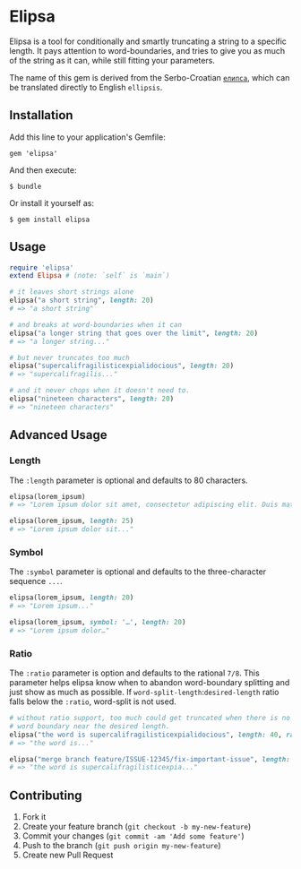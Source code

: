# Elipsa

Elipsa is a tool for conditionally and smartly truncating a string to a
specific length. It pays attention to word-boundaries, and tries to give
you as much of the string as it can, while still fitting your parameters.

The name of this gem is derived from the Serbo-Croatian [`елипса`][elipsa],
which can be translated directly to English `ellipsis`.

[elipsa]: http://en.wiktionary.org/wiki/elipsa

## Installation

Add this line to your application's Gemfile:

    gem 'elipsa'

And then execute:

    $ bundle

Or install it yourself as:

    $ gem install elipsa

## Usage

~~~ ruby
require 'elipsa'
extend Elipsa # (note: `self` is `main`)

# it leaves short strings alone
elipsa("a short string", length: 20)
# => "a short string"

# and breaks at word-boundaries when it can
elipsa("a longer string that goes over the limit", length: 20)
# => "a longer string..."

# but never truncates too much
elipsa("supercalifragilisticexpialidocious", length: 20)
# => "supercalifragilis..."

# and it never chops when it doesn't need to.
elipsa("nineteen characters", length: 20)
# => "nineteen characters"
~~~

## Advanced Usage

### Length

The `:length` parameter is optional and defaults to 80 characters.

~~~ ruby
elipsa(lorem_ipsum)
# => "Lorem ipsum dolor sit amet, consectetur adipiscing elit. Duis mattis semper..."

elipsa(lorem_ipsum, length: 25)
# => "Lorem ipsum dolor sit..."
~~~

### Symbol

The `:symbol` parameter is optional and defaults to the three-character
sequence `...`.

~~~ ruby
elipsa(lorem_ipsum, length: 20)
# => "Lorem ipsum..."

elipsa(lorem_ipsum, symbol: '…', length: 20)
# => "Lorem ipsum dolor…"
~~~

### Ratio

The `:ratio` parameter is option and defaults to the rational `7/8`. This
parameter helps elipsa know when to abandon word-boundary splitting and just
show as much as possible. If `word-split-length`:`desired-length` ratio
falls below the `:ratio`, word-split is not used.

~~~ ruby
# without ratio support, too much could get truncated when there is no
# word boundary near the desired length.
elipsa("the word is supercalifragilisticexpialidocious", length: 40, ratio: 0)
# => "the word is..."

elipsa("merge branch feature/ISSUE-12345/fix-important-issue", length: 40)
# => "the word is supercalifragilisticexpia..."
~~~

## Contributing

1. Fork it
2. Create your feature branch (`git checkout -b my-new-feature`)
3. Commit your changes (`git commit -am 'Add some feature'`)
4. Push to the branch (`git push origin my-new-feature`)
5. Create new Pull Request
